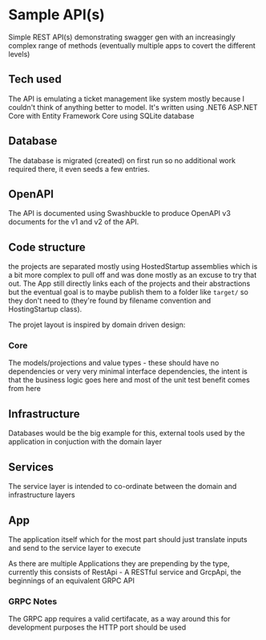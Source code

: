 # Sample API(s)

Simple REST API(s) demonstrating swagger gen with an increasingly complex range of methods (eventually multiple apps to covert the different levels)

## Tech used

The API is emulating a ticket management like system mostly because I couldn't think of anything better to model.  It's written using .NET6 ASP.NET Core with Entity Framework Core using SQLite database

## Database

The database is migrated (created) on first run so no additional work required there, it even seeds a few entries.

## OpenAPI

The API is documented using Swashbuckle to produce OpenAPI v3 documents for the v1 and v2 of the API.

## Code structure

the projects are separated mostly using HostedStartup assemblies which is a bit more complex to pull off and was done mostly as an excuse to try that out.  The App still directly links each of the projects and their abstractions but the eventual goal is to maybe publish them to a folder like ```target/``` so they don't need to (they're found by filename convention and HostingStartup class).

The projet layout is inspired by domain driven design:

### Core 
The models/projections and value types - these should have no dependencies or very very minimal interface dependencies, the intent is that the business logic goes here and most of the unit test benefit comes from here

## Infrastructure
Databases would be the big example for this, external tools used by the application in conjuction with the domain layer

## Services
The service layer is intended to co-ordinate between the domain and infrastructure layers

## App 
The application itself which for the most part should just translate inputs and send to the service layer to execute

As there are multiple Applications they are prepending by the type, currently this consists of RestApi - A RESTful service and GrcpApi, the beginnings of an equivalent GRPC API

### GRPC Notes

The GRPC app requires a valid certifacate, as a way around this for development purposes the HTTP port should be used
